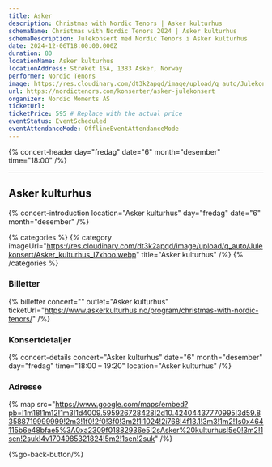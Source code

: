 ```yaml
---
title: Asker
description: Christmas with Nordic Tenors | Asker kulturhus
schemaName: Christmas with Nordic Tenors 2024 | Asker kulturhus
schemaDescription: Julekonsert med Nordic Tenors i Asker kulturhus
date: 2024-12-06T18:00:00.000Z
duration: 80
locationName: Asker kulturhus
locationAddress: Strøket 15A, 1383 Asker, Norway
performer: Nordic Tenors
image: https://res.cloudinary.com/dt3k2apqd/image/upload/q_auto/Julekonsert/Asker_OG_eenkh1.webp
url: https://nordictenors.com/konserter/asker-julekonsert
organizer: Nordic Moments AS
ticketUrl:
ticketPrice: 595 # Replace with the actual price
eventStatus: EventScheduled
eventAttendanceMode: OfflineEventAttendanceMode
---
```


{% concert-header day="fredag" date="6" month="desember" time="18:00" /%}

---

## Asker kulturhus

{% concert-introduction location="Asker kulturhus" day="fredag" date="6" month="desember" /%}

{% categories %}
{% category imageUrl="https://res.cloudinary.com/dt3k2apqd/image/upload/q_auto/Julekonsert/Asker_kulturhus_l7xhoo.webp" title="Asker kulturhus" /%}
{% /categories %}

### Billetter

{% billetter concert="" outlet="Asker kulturhus" ticketUrl="https://www.askerkulturhus.no/program/christmas-with-nordic-tenors/" /%}

### Konsertdetaljer

{% concert-details concert="Asker kulturhus" date="6" month="desember" day="fredag" time="18:00 – 19:20" location="Asker kulturhus" /%}

### Adresse

{% map src="https://www.google.com/maps/embed?pb=!1m18!1m12!1m3!1d4009.595926728428!2d10.42404437770995!3d59.83588719999999!2m3!1f0!2f0!3f0!3m2!1i1024!2i768!4f13.1!3m3!1m2!1s0x464115b6e48bfae5%3A0xa2309f01882936e5!2sAsker%20kulturhus!5e0!3m2!1sen!2suk!4v1704985321824!5m2!1sen!2suk" /%}

{%go-back-button/%}
